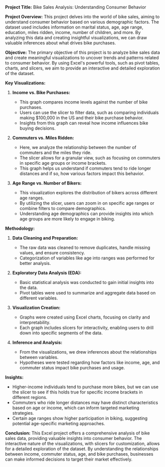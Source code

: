 **Project Title:** Bike Sales Analysis: Understanding Consumer Behavior

**Project Overview:**
This project delves into the world of bike sales, aiming to understand consumer behavior based on various demographic factors. The dataset used includes information on marital status, age, age range, education, miles ridden, income, number of children, and more. By analyzing this data and creating insightful visualizations, we can draw valuable inferences about what drives bike purchases.

**Objective:**
The primary objective of this project is to analyze bike sales data and create meaningful visualizations to uncover trends and patterns related to consumer behavior. By using Excel's powerful tools, such as pivot tables, charts, and slicers, we aim to provide an interactive and detailed exploration of the dataset.

**Key Visualizations:**
1. **Income vs. Bike Purchases:**
   - This graph compares income levels against the number of bike purchases.
   - Users can use the slicer to filter data, such as comparing individuals making $100,000 in the US and their bike purchase behavior.
   - Insights from this graph can reveal how income influences bike buying decisions.

2. **Commuters vs. Miles Ridden:**
   - Here, we analyze the relationship between the number of commuters and the miles they ride.
   - The slicer allows for a granular view, such as focusing on commuters in specific age groups or income brackets.
   - This graph helps us understand if commuters tend to ride longer distances and if so, how various factors impact this behavior.

3. **Age Range vs. Number of Bikers:**
   - This visualization explores the distribution of bikers across different age ranges.
   - By utilizing the slicer, users can zoom in on specific age ranges or combine filters to compare demographics.
   - Understanding age demographics can provide insights into which age groups are more likely to engage in biking.

**Methodology:**
1. **Data Cleaning and Preparation:**
   - The raw data was cleaned to remove duplicates, handle missing values, and ensure consistency.
   - Categorization of variables like age into ranges was performed for better analysis.

2. **Exploratory Data Analysis (EDA):**
   - Basic statistical analysis was conducted to gain initial insights into the data.
   - Pivot tables were used to summarize and aggregate data based on different variables.

3. **Visualization Creation:**
   - Graphs were created using Excel charts, focusing on clarity and interpretability.
   - Each graph includes slicers for interactivity, enabling users to drill down into specific segments of the data.

4. **Inference and Analysis:**
   - From the visualizations, we drew inferences about the relationships between variables.
   - Hypotheses were tested regarding how factors like income, age, and commuter status impact bike purchases and usage.

**Insights:**
- Higher-income individuals tend to purchase more bikes, but we can use the slicer to see if this holds true for specific income brackets in different regions.
- Commuters who ride longer distances may have distinct characteristics based on age or income, which can inform targeted marketing strategies.
- Certain age ranges show higher participation in biking, suggesting potential age-specific marketing approaches.

**Conclusion:**
This Excel project offers a comprehensive analysis of bike sales data, providing valuable insights into consumer behavior. The interactive nature of the visualizations, with slicers for customization, allows for a detailed exploration of the dataset. By understanding the relationships between income, commuter status, age, and bike purchases, businesses can make informed decisions to target their market effectively.
